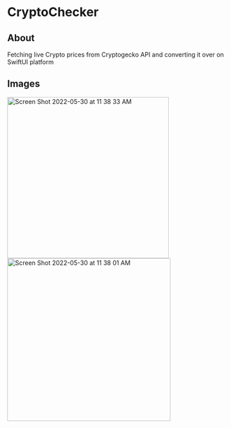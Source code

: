 # CryptoChecker

<h2>About</h2>
Fetching live Crypto prices from Cryptogecko API and converting it over on SwiftUI platform

<h2>Images</h2>

<img width="370" alt="Screen Shot 2022-05-30 at 11 38 33 AM" src="https://user-images.githubusercontent.com/87610332/171025315-76bb9353-4f07-471d-9e37-31753c114f70.png">

<img width="374" alt="Screen Shot 2022-05-30 at 11 38 01 AM" src="https://user-images.githubusercontent.com/87610332/171025334-de6a17de-f038-4fdc-9f87-616410e8668a.png">


